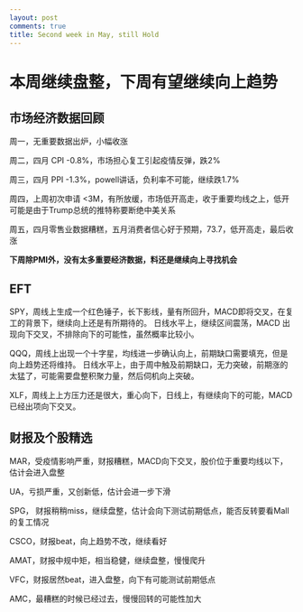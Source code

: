 ```yaml
---
layout: post
comments: true
title: Second week in May, still Hold
---
```


# 本周继续盘整，下周有望继续向上趋势

## 市场经济数据回顾

周一，无重要数据出炉，小幅收涨

周二，四月 CPI -0.8%，市场担心复工引起疫情反弹，跌2%

周三，四月 PPI -1.3%，powell讲话，负利率不可能，继续跌1.7%

周四，上周初次申请 <3M，有所放缓，市场低开高走，收于重要均线之上，低开可能是由于Trump总统的推特称要断绝中美关系

周五，四月零售业数据糟糕，五月消费者信心好于预期，73.7，低开高走，最后收涨			

**下周除PMI外，没有太多重要经济数据，料还是继续向上寻找机会**

## EFT

SPY，周线上生成一个红色锤子，长下影线，量有所回升，MACD即将交叉，在复工的背景下，继续向上还是有所期待的。
日线水平上，继续区间震荡，MACD 出现向下交叉，不排除向下的可能性，虽然概率比较小。

QQQ，周线上出现一个十字星，均线进一步确认向上，前期缺口需要填充，但是向上趋势还将维持。
日线水平上，由于周中触及前期缺口，无力突破，前期涨的太猛了，可能需要盘整积聚力量，然后伺机向上突破。

XLF，周线上上方压力还是很大，重心向下，日线上，有继续向下的可能，MACD已经出项向下交叉。

## 财报及个股精选

MAR，受疫情影响严重，财报糟糕，MACD向下交叉，股价位于重要均线以下，估计会进入盘整

UA，亏损严重，又创新低，估计会进一步下滑

SPG， 财报稍稍miss，继续盘整，估计会向下测试前期低点，能否反转要看Mall的复工情况

CSCO，财报beat，向上趋势不改，继续看好

AMAT，财报中规中矩，相当稳健，继续盘整，慢慢爬升

VFC，财报居然beat，进入盘整，向下有可能测试前期低点

AMC，最糟糕的时候已经过去，慢慢回转的可能性加大


